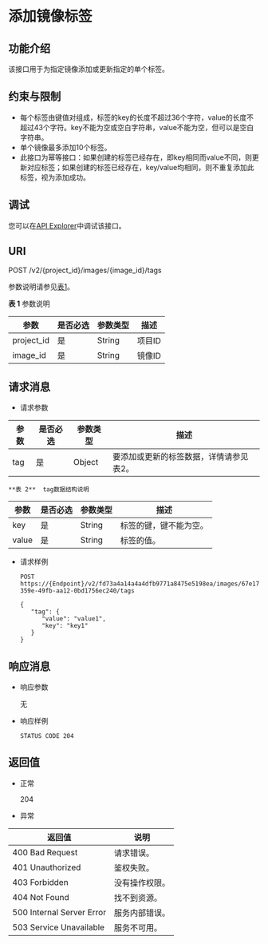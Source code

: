 # 添加镜像标签<a name="ims_03_0618"></a>

## 功能介绍<a name="section10905330183640"></a>

该接口用于为指定镜像添加或更新指定的单个标签。

## 约束与限制<a name="section31140086183640"></a>

-   每个标签由键值对组成，标签的key的长度不超过36个字符，value的长度不超过43个字符。key不能为空或空白字符串，value不能为空，但可以是空白字符串。
-   单个镜像最多添加10个标签。
-   此接口为幂等接口：如果创建的标签已经存在，即key相同而value不同，则更新对应标签；如果创建的标签已经存在，key/value均相同，则不重复添加此标签，视为添加成功。

## 调试<a name="section44686511322"></a>

您可以在[API Explorer](https://apiexplorer.developer.huaweicloud.com/apiexplorer/doc?locale=zh-cn&consoleCurrentProductId=ims&consoleCurrentProductshort=&product=IMS&api=AddImageTag)中调试该接口。

## URI<a name="section66183038183640"></a>

POST /v2/\{project\_id\}/images/\{image\_id\}/tags

参数说明请参见[表1](#table51217005183640)。

**表 1**  参数说明

|参数|是否必选|参数类型|描述|
|--|--|--|--|
|project_id|是|String|项目ID|
|image_id|是|String|镜像ID|


## 请求消息<a name="section889830183640"></a>

-   请求参数

|参数|是否必选|参数类型|描述|
|--|--|--|--|
|tag|是|Object|要添加或更新的标签数据，详情请参见表2。|


    **表 2**  tag数据结构说明

|参数|是否必选|参数类型|描述|
|--|--|--|--|
|key|是|String|标签的键，键不能为空。|
|value|是|String|标签的值。|


-   请求样例

    ```
    POST https://{Endpoint}/v2/fd73a4a14a4a4dfb9771a8475e5198ea/images/67e17426-359e-49fb-aa12-0bd1756ec240/tags
    ```

    ```
    {
       "tag": {
          "value": "value1",
          "key": "key1"
       }
    }
    ```


## 响应消息<a name="section59059888183640"></a>

-   响应参数

    无

-   响应样例

    ```
    STATUS CODE 204
    ```


## 返回值<a name="section37876563183640"></a>

-   正常

    204

-   异常

|返回值|说明|
|--|--|
|400 Bad Request|请求错误。|
|401 Unauthorized|鉴权失败。|
|403 Forbidden|没有操作权限。|
|404 Not Found|找不到资源。|
|500 Internal Server Error|服务内部错误。|
|503 Service Unavailable|服务不可用。|



